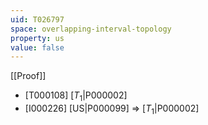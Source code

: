 ```yaml
---
uid: T026797
space: overlapping-interval-topology
property: us
value: false
---
```

[[Proof]]

* [T000108] [$T_1$|P000002]
* [I000226] [US|P000099] => [$T_1$|P000002]

